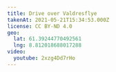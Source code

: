 ```yaml
---
title: Drive over Valdresflye
takenAt: 2021-05-21T15:34:53.000Z
license: CC BY-ND 4.0
geo:
  lat: 61.39244770492561
  lng: 8.812018688017288
video:
  youtube: 2xzg4Dd7rHo
---
```

